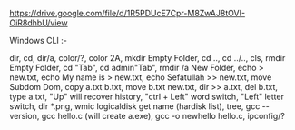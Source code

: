 https://drive.google.com/file/d/1R5PDUcE7Cpr-M8ZwAJ8tOVI-OiR8dhbU/view

Windows CLI :-

dir, cd, dir/a, color/?, color 2A, mkdir Empty Folder, cd .., cd ../.., cls, rmdir Empty Folder, cd "Tab", cd admin"Tab", rmdir /a New Folder, echo > new.txt, echo My name is > new.txt, echo Sefatullah >> new.txt, move Subdom Dom, copy a.txt b.txt, move b.txt new.txt, dir >> a.txt, del b.txt, type a.txt, "Up" will recover history, "ctrl + Left" word switch, "Left" letter switch, dir *.png, wmic logicaldisk get name (hardisk list), tree, gcc --version, gcc hello.c (will create a.exe), gcc -o newhello hello.c, ipconfig/?